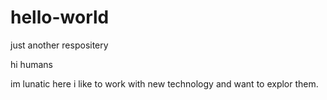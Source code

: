 # hello-world
just another respositery

hi humans 

im lunatic here i like to work with new technology and want to explor them.
